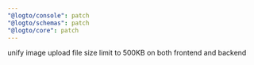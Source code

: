 ```yaml
---
"@logto/console": patch
"@logto/schemas": patch
"@logto/core": patch
---
```


unify image upload file size limit to 500KB on both frontend and backend
